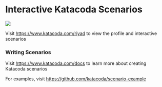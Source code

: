 # Interactive Katacoda Scenarios

[![](http://shields.katacoda.com/katacoda/riyad/count.svg)](https://www.katacoda.com/riyad "Get your profile on Katacoda.com")

Visit https://www.katacoda.com/riyad to view the profile and interactive scenarios

### Writing Scenarios
Visit https://www.katacoda.com/docs to learn more about creating Katacoda scenarios

For examples, visit https://github.com/katacoda/scenario-example
